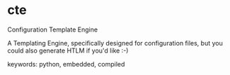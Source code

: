cte
===

Configuration Template Engine

A Templating Engine, specifically designed for configuration files, but you could also generate HTLM if you'd like :-)

keywords: python, embedded, compiled
